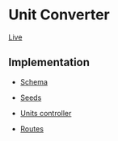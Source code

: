 # Unit Converter

[Live][heroku]

  [heroku]: http://unit-converter.herokuapp.com

## Implementation
* [Schema][schema]
* [Seeds][seeds]
* [Units controller][controller]
* [Routes][routes]

  [schema]: ./db/schema.rb
  [seeds]: ./db/seeds.rb
  [controller]: ./app/controllers/units_controller.rb
  [routes]: ./config/routes.rb
